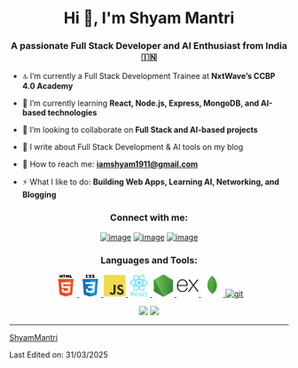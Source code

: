 <h1 align="center">Hi 👋, I'm Shyam Mantri</h1>
<h3 align="center">A passionate Full Stack Developer and AI Enthusiast from India 🇮🇳</h3>
<ul>
<li>
<p>🔝 I’m currently a Full Stack Development Trainee at <strong>NxtWave’s CCBP 4.0 Academy</strong></p>
</li>
<li>
<p>🌱 I’m currently learning <strong>React, Node.js, Express, MongoDB, and AI-based technologies</strong></p>
</li>
<li>
<p>👥 I’m looking to collaborate on <strong>Full Stack and AI-based projects</strong></p>
</li>
<li>
<p>📝 I write about Full Stack Development & AI tools on my blog</p>
</li>
<li>
<p>📧 How to reach me: <strong><a href="mailto:iamshyam1911@gmail.com">iamshyam1911@gmail.com</a></strong></p>
</li>
<li>
<p>⚡ What I like to do: <strong>Building Web Apps, Learning AI, Networking, and Blogging</strong></p>
</li>
</ul>
<h3 align="center">Connect with me:</h3>
<div align="center">
<p><a href="https://www.linkedin.com/in/shyam-mantri"><img src="https://img.shields.io/badge/LinkedIn-0077B5?style=for-the-badge&logo=linkedin&logoColor=white" alt="image"></a>
<a href="https://github.com/shyamprasad001"><img src="https://img.shields.io/badge/GitHub-181717?style=for-the-badge&logo=github&logoColor=white" alt="image"></a>
<a href="mailto:iamshyam1911@gmail.com"><img src="https://img.shields.io/badge/Gmail-D14836?style=for-the-badge&logo=gmail&logoColor=white" alt="image"></a></p>
</div>
<h3 align="center">Languages and Tools:</h3>
<p align="center"> 
  <a href="https://www.w3.org/html/" target="_blank"> 
    <img src="https://raw.githubusercontent.com/devicons/devicon/master/icons/html5/html5-original-wordmark.svg" alt="html5" width="40" height="40"> 
  </a>
  <a href="https://www.w3schools.com/css/" target="_blank"> 
    <img src="https://raw.githubusercontent.com/devicons/devicon/master/icons/css3/css3-original-wordmark.svg" alt="css3" width="40" height="40"> 
  </a> 
  <a href="https://developer.mozilla.org/en-US/docs/Web/JavaScript" target="_blank"> 
    <img src="https://raw.githubusercontent.com/devicons/devicon/master/icons/javascript/javascript-original.svg" alt="javascript" width="40" height="40"> 
  </a> 
  <a href="https://react.dev/" target="_blank"> 
    <img src="https://raw.githubusercontent.com/devicons/devicon/master/icons/react/react-original-wordmark.svg" alt="react" width="40" height="40"> 
  </a> 
  <a href="https://nodejs.org/" target="_blank"> 
    <img src="https://raw.githubusercontent.com/devicons/devicon/master/icons/nodejs/nodejs-original.svg" alt="nodejs" width="40" height="40"> 
  </a>
  <a href="https://expressjs.com/" target="_blank"> 
    <img src="https://raw.githubusercontent.com/devicons/devicon/master/icons/express/express-original.svg" alt="express" width="40" height="40"> 
  </a>
  <a href="https://www.mongodb.com/" target="_blank"> 
    <img src="https://raw.githubusercontent.com/devicons/devicon/master/icons/mongodb/mongodb-original.svg" alt="mongodb" width="40" height="40"> 
  </a>
  <a href="https://git-scm.com/" target="_blank"> 
    <img src="https://www.vectorlogo.zone/logos/git-scm/git-scm-icon.svg" alt="git" width="40" height="40"> 
  </a>
</p>
<p align="center">
  <img height="150" src="https://github-readme-stats.vercel.app/api?username=shyamprasad001&theme=react&show_icons=true&include_all_commits=true">
  <img height="150" src="https://github-readme-stats.vercel.app/api/top-langs/?username=shyamprasad001&theme=react&layout=compact">
</p>
<hr>
<p><a href="https://github.com/shyamprasad001">ShyamMantri</a></p>
<p>Last Edited on: 31/03/2025</p>

